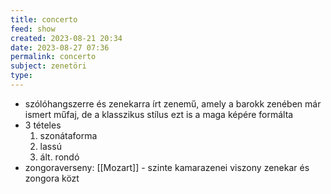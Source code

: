 ```yaml
---
title: concerto
feed: show
created: 2023-08-21 20:34
date: 2023-08-27 07:36
permalink: concerto
subject: zenetöri
type: 
---
```


- szólóhangszerre és zenekarra írt zenemű, amely a barokk zenében már ismert műfaj, de a klasszikus stílus ezt is a maga képére formálta
- 3 tételes
	1. szonátaforma
	2. lassú
	3. ált. rondó
- zongoraverseny: [[Mozart]] - szinte kamarazenei viszony zenekar és zongora közt